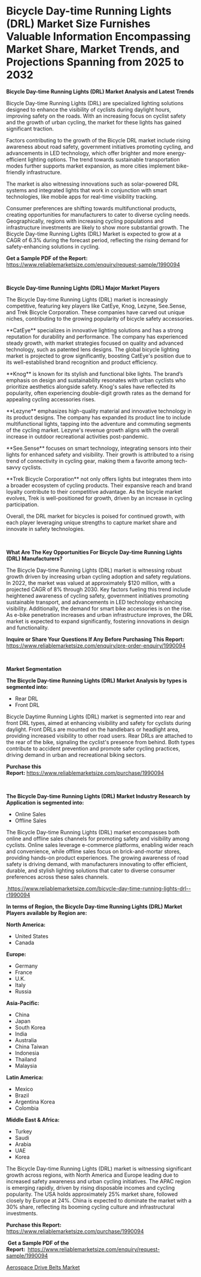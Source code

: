 <p><h1>Bicycle Day-time Running Lights (DRL) Market Size Furnishes Valuable Information Encompassing Market Share, Market Trends, and Projections Spanning from 2025 to 2032</h1></p><p><strong>Bicycle Day-time Running Lights (DRL) Market Analysis and Latest Trends</strong></p>
<p><p>Bicycle Day-time Running Lights (DRL) are specialized lighting solutions designed to enhance the visibility of cyclists during daylight hours, improving safety on the roads. With an increasing focus on cyclist safety and the growth of urban cycling, the market for these lights has gained significant traction. </p><p>Factors contributing to the growth of the Bicycle DRL market include rising awareness about road safety, government initiatives promoting cycling, and advancements in LED technology, which offer brighter and more energy-efficient lighting options. The trend towards sustainable transportation modes further supports market expansion, as more cities implement bike-friendly infrastructure.</p><p>The market is also witnessing innovations such as solar-powered DRL systems and integrated lights that work in conjunction with smart technologies, like mobile apps for real-time visibility tracking. </p><p>Consumer preferences are shifting towards multifunctional products, creating opportunities for manufacturers to cater to diverse cycling needs. Geographically, regions with increasing cycling populations and infrastructure investments are likely to show more substantial growth. The Bicycle Day-time Running Lights (DRL) Market is expected to grow at a CAGR of 6.3% during the forecast period, reflecting the rising demand for safety-enhancing solutions in cycling.</p></p>
<p><strong>Get a Sample PDF of the Report:&nbsp;</strong> <a href="https://www.reliablemarketsize.com/enquiry/request-sample/1990094?utm_campaign=2625&utm_medium=2&utm_source=Github&utm_content=ia&utm_term=31032025&utm_id=bicycle-day-time-running-lights-drl">https://www.reliablemarketsize.com/enquiry/request-sample/1990094</a></p>
<p>&nbsp;</p>
<p><strong>Bicycle Day-time Running Lights (DRL) Major Market Players</strong></p>
<p><p>The Bicycle Day-time Running Lights (DRL) market is increasingly competitive, featuring key players like CatEye, Knog, Lezyne, See.Sense, and Trek Bicycle Corporation. These companies have carved out unique niches, contributing to the growing popularity of bicycle safety accessories.</p><p>**CatEye** specializes in innovative lighting solutions and has a strong reputation for durability and performance. The company has experienced steady growth, with market strategies focused on quality and advanced technology, such as patented lens designs. The global bicycle lighting market is projected to grow significantly, boosting CatEye's position due to its well-established brand recognition and product efficiency.</p><p>**Knog** is known for its stylish and functional bike lights. The brand’s emphasis on design and sustainability resonates with urban cyclists who prioritize aesthetics alongside safety. Knog's sales have reflected its popularity, often experiencing double-digit growth rates as the demand for appealing cycling accessories rises.</p><p>**Lezyne** emphasizes high-quality material and innovative technology in its product designs. The company has expanded its product line to include multifunctional lights, tapping into the adventure and commuting segments of the cycling market. Lezyne's revenue growth aligns with the overall increase in outdoor recreational activities post-pandemic.</p><p>**See.Sense** focuses on smart technology, integrating sensors into their lights for enhanced safety and visibility. Their growth is attributed to a rising trend of connectivity in cycling gear, making them a favorite among tech-savvy cyclists. </p><p>**Trek Bicycle Corporation** not only offers lights but integrates them into a broader ecosystem of cycling products. Their expansive reach and brand loyalty contribute to their competitive advantage. As the bicycle market evolves, Trek is well-positioned for growth, driven by an increase in cycling participation.</p><p>Overall, the DRL market for bicycles is poised for continued growth, with each player leveraging unique strengths to capture market share and innovate in safety technologies.</p></p>
<p>&nbsp;</p>
<p><strong>What Are The Key Opportunities For Bicycle Day-time Running Lights (DRL) Manufacturers?</strong></p>
<p><p>The Bicycle Day-time Running Lights (DRL) market is witnessing robust growth driven by increasing urban cycling adoption and safety regulations. In 2022, the market was valued at approximately $120 million, with a projected CAGR of 8% through 2030. Key factors fueling this trend include heightened awareness of cycling safety, government initiatives promoting sustainable transport, and advancements in LED technology enhancing visibility. Additionally, the demand for smart bike accessories is on the rise. As e-bike penetration increases and urban infrastructure improves, the DRL market is expected to expand significantly, fostering innovations in design and functionality.</p></p>
<p><strong>Inquire or Share Your Questions If Any Before Purchasing This Report:</strong> <a href="https://www.reliablemarketsize.com/enquiry/pre-order-enquiry/1990094?utm_campaign=2625&utm_medium=2&utm_source=Github&utm_content=ia&utm_term=31032025&utm_id=bicycle-day-time-running-lights-drl">https://www.reliablemarketsize.com/enquiry/pre-order-enquiry/1990094</a></p>
<p>&nbsp;</p>
<p><strong>Market Segmentation</strong></p>
<p><strong>The Bicycle Day-time Running Lights (DRL) Market Analysis by types is segmented into:</strong></p>
<p><ul><li>Rear DRL</li><li>Front DRL</li></ul></p>
<p><p>Bicycle Daytime Running Lights (DRL) market is segmented into rear and front DRL types, aimed at enhancing visibility and safety for cyclists during daylight. Front DRLs are mounted on the handlebars or headlight area, providing increased visibility to other road users. Rear DRLs are attached to the rear of the bike, signaling the cyclist's presence from behind. Both types contribute to accident prevention and promote safer cycling practices, driving demand in urban and recreational biking sectors.</p></p>
<p><strong>Purchase this Report:&nbsp;</strong><a href="https://www.reliablemarketsize.com/purchase/1990094?utm_campaign=2625&utm_medium=2&utm_source=Github&utm_content=ia&utm_term=31032025&utm_id=bicycle-day-time-running-lights-drl">https://www.reliablemarketsize.com/purchase/1990094</a></p>
<p>&nbsp;</p>
<p><strong>The Bicycle Day-time Running Lights (DRL) Market Industry Research by Application is segmented into:</strong></p>
<p><ul><li>Online Sales</li><li>Offline Sales</li></ul></p>
<p><p>The Bicycle Day-time Running Lights (DRL) market encompasses both online and offline sales channels for promoting safety and visibility among cyclists. Online sales leverage e-commerce platforms, enabling wider reach and convenience, while offline sales focus on brick-and-mortar stores, providing hands-on product experiences. The growing awareness of road safety is driving demand, with manufacturers innovating to offer efficient, durable, and stylish lighting solutions that cater to diverse consumer preferences across these sales channels.</p></p>
<p><a href="https://www.reliablemarketsize.com/bicycle-day-time-running-lights-drl--r1990094?utm_campaign=2625&utm_medium=2&utm_source=Github&utm_content=ia&utm_term=31032025&utm_id=bicycle-day-time-running-lights-drl">&nbsp;https://www.reliablemarketsize.com/bicycle-day-time-running-lights-drl--r1990094</a></p>
<p><strong>In terms of Region, the Bicycle Day-time Running Lights (DRL) Market Players available by Region are:</strong></p>
<p>
    <p> <strong> North America: </strong>
        <ul>
            <li>United States</li>
            <li>Canada</li>
        </ul>
        </p> 
    <p> <strong> Europe: </strong>
        <ul>
            <li>Germany</li>
            <li>France</li>
            <li>U.K.</li>
            <li>Italy</li>
            <li>Russia</li>
        </ul>
        </p> 
    <p> <strong> Asia-Pacific: </strong>
        <ul>
            <li>China</li>
            <li>Japan</li>
            <li>South Korea</li>
            <li>India</li>
            <li>Australia</li>
            <li>China Taiwan</li>
            <li>Indonesia</li>
            <li>Thailand</li>
            <li>Malaysia</li>
        </ul>
        </p> 
    <p> <strong> Latin America: </strong>
        <ul>
            <li>Mexico</li>
            <li>Brazil</li>
            <li>Argentina Korea</li>
            <li>Colombia</li>
        </ul>
        </p> 
    <p> <strong> Middle East & Africa: </strong>
        <ul>
            <li>Turkey</li>
            <li>Saudi</li>
            <li>Arabia</li>
            <li>UAE</li>
            <li>Korea</li>
        </ul>
    </p>
    </p>
<p><p>The Bicycle Day-time Running Lights (DRL) market is witnessing significant growth across regions, with North America and Europe leading due to increased safety awareness and urban cycling initiatives. The APAC region is emerging rapidly, driven by rising disposable incomes and cycling popularity. The USA holds approximately 25% market share, followed closely by Europe at 24%. China is expected to dominate the market with a 30% share, reflecting its booming cycling culture and infrastructural investments.</p></p>
<p><strong>Purchase this Report: </strong><a href="https://www.reliablemarketsize.com/purchase/1990094?utm_campaign=2625&utm_medium=2&utm_source=Github&utm_content=ia&utm_term=31032025&utm_id=bicycle-day-time-running-lights-drl">https://www.reliablemarketsize.com/purchase/1990094</a></p>
<p>&nbsp;<strong>Get a Sample PDF of the Report:&nbsp;&nbsp;</strong><a href="https://www.reliablemarketsize.com/enquiry/request-sample/1990094?utm_campaign=2625&utm_medium=2&utm_source=Github&utm_content=ia&utm_term=31032025&utm_id=bicycle-day-time-running-lights-drl">https://www.reliablemarketsize.com/enquiry/request-sample/1990094</a></p>
<p><strong></strong></p>
<p><p><a href="https://github.com/hillsmyung726/Market-Research-Report-List-1/blob/main/aerospace-drive-belts-market.md?utm_campaign=2625&utm_medium=2&utm_source=Github&utm_content=ia&utm_term=31032025&utm_id=bicycle-day-time-running-lights-drl">Aerospace Drive Belts Market</a></p></p>